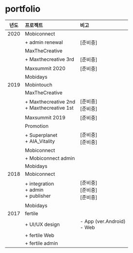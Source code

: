 # portfolio

| 년도  | 프로젝트 | 비고    |
|:-----:|:--------|:--------|
|2020   |Mobiconnect       | |
|       |  + admin renewal | [준비중] |
|       |MaxTheCreative    | |
|       |  + Maxthecreative 3rd | [준비중] |
|       |Maxsummit 2020    | [준비중] |
|       |Mobidays    | |
|2019   |Mobintouch  | |
|       |MaxTheCreative    | |
|       |  + Maxthecreative 2nd <br/> + Maxthecreative 1st | [준비중] <br/> [준비중] |
|       |Maxsummit 2019    | [준비중] |
|       |Promotion    | |
|       |+ Superplanet  <br/> + AIA_Vitality  | [준비중] <br/> [준비중] |
|       |Mobiconnect    | |
|       |+ Mobiconnect admin    | |
|       |Mobidays    | |
|2018   |Mobiconnect  | |
|       |  + integration <br/> + admin <br/> + publisher | [준비중] <br/> [준비중] <br/> [준비중] |
|       |Mobidays    | |
|2017   |fertile  | |
|       |  + UI/UX design  | - App (ver.Android)<br/> - Web |
|       |  + fertile Web  | |
|       |  + fertile admin | |

  

